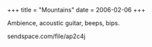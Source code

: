 +++
title = "Mountains"
date = 2006-02-06
+++

Ambience, acoustic guitar, beeps, bips.

sendspace.com/file/ap2c4j

>